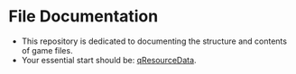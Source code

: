 # File Documentation
- This repository is dedicated to documenting the structure and contents of game files.
- Your essential start should be: [qResourceData](./qResourceData.md).
